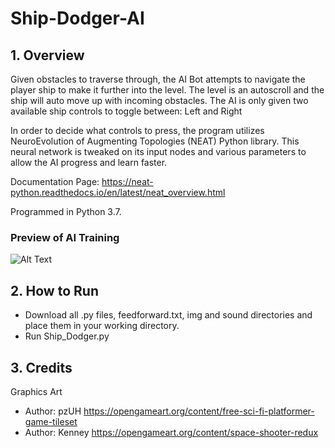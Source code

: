# Ship-Dodger-AI
## 1. Overview
Given obstacles to traverse through, the AI Bot attempts to navigate the player ship to make it further into the level.
The level is an autoscroll and the ship will auto move up with incoming obstacles. 
The AI is only given two available ship controls to toggle between: Left and Right

In order to decide what controls to press, the program utilizes NeuroEvolution of Augmenting Topologies (NEAT) Python library.
This neural network is tweaked on its input nodes and various parameters to allow the AI progress and learn faster.

Documentation Page: https://neat-python.readthedocs.io/en/latest/neat_overview.html

Programmed in Python 3.7.

### Preview of AI Training
![Alt Text](https://github.com/jachiang1216/Ship-Dodger-AI/tree/master/img/Generation_1.gif)

## 2. How to Run
- Download all .py files, feedforward.txt, img and sound directories and place them in your working directory.
- Run Ship_Dodger.py

## 3. Credits
Graphics Art
- Author: pzUH https://opengameart.org/content/free-sci-fi-platformer-game-tileset
- Author: Kenney https://opengameart.org/content/space-shooter-redux
